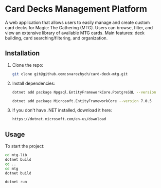 # Card Decks Management Platform
A web application that allows users to easily manage and create custom card decks for Magic: The Gathering (MTG). Users can browse, filter, and view an extensive library of available MTG cards. Main features: deck building, card searching/filtering, and organization.

## Installation
1. Clone the repo:
    ```bash
    git clone git@github.com:svarozhych/card-deck-mtg.git
    ```
2. Install dependencies:
    ```bash
    dotnet add package Npgsql.EntityFrameworkCore.PostgreSQL --version 7.0.4
    ```
    ```bash
    dotnet add package Microsoft.EntityFrameworkCore --version 7.0.5
    ```
    
3. If you don't have .NET installed, download it here:
   ```bash 
   https://dotnet.microsoft.com/en-us/download
   ```

## Usage
To start the project:
```bash
cd mtg-lib
dotnet build
cd ..
cd mtg
dotnet build
```
```bash
dotnet run
```

